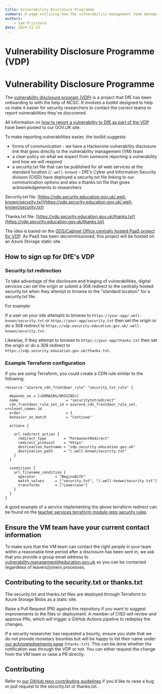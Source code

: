```yaml
---
title: Vulnerability Disclosure Programme
summary: A page outlining how the vulnerability management team manage the VDP and links to guides on how DfE teams can start taking advantage of the service
authors:
    - Sam Pritchard
date: 2024-11-13
---
```


# Vulnerability Disclosure Programme (VDP)

# Vulnerability Disclosure Programme
The [vulnerability disclosure program (VDP)](https://www.ncsc.gov.uk/information/vulnerability-disclosure-toolkit) is a project that DfE has been onboarding to with the help of NCSC. It involves a toolkit designed to help us make it easier for security researchers to contact the correct teams to report vulnerabilities they've discovered.

All information on [how to report a vulnerability to DfE as part of the VDP](https://www.gov.uk/guidance/report-a-vulnerability-on-a-department-for-education-system) have been posted to our GOV.UK site.

To make reporting vulnerabilities easier, the toolkit suggests:

* forms of communication -  we have a Hackerone vulnerability disclosure link that goes directly to the vulnerability management (VM) team
* a clear policy on what we expect from someone reporting a vulnerability and how we will respond
* a security.txt file that can be published for all web services at the standard location (`/.well-known`) – DfE’s Cyber and Information Security division (CISD) have deployed a security.txt file linking to our communication options and also a thanks.txt file that gives acknowledgements to researchers


Security.txt file: [https://vdp.security.education.gov.uk/.well-known/security.txt](https://vdp.security.education.gov.uk/.well-known/security.txt)

Thanks.txt file: [https://vdp.security.education.gov.uk/thanks.txt](https://vdp.security.education.gov.uk/thanks.txt)


The idea is based on the [GDS/Cabinet Office centrally hosted PaaS project for VDP](https://github.com/alphagov/security.txt). As PaaS has been decommissioned, this project will be hosted on an Azure Storage static site.


## How to sign up for DfE's VDP

### Security.txt redirection

To take advantage of the disclosure and triaging of vulnerabilities, digital services can set the origin or submit a 308 redirect to the centrally hosted security.txt when they attempt to browse to the "standard location" for a security.txt file.

For example:

If a user on your site attempts to browse to `https://your-app/.well-known/security.txt` or `https://your-app/security.txt` then set the origin or do a 308 redirect to `https://vdp.security.education.gov.uk/.well-known/security.txt`.

Likewise, if they attempt to browse to `https://your-app/thanks.txt` then set the origin or do a 308 redirect to `https://vdp.security.education.gov.uk/thanks.txt`.

### Example Terraform configuration
If you are using Terraform, you could create a CDN rule similar to the following:

```
resource "azurerm_cdn_frontdoor_rule" "security_txt_rule" {

  depends_on = [<DOMAINS/ORIGINS>]
  name                      = "securitytxtredirect"
  cdn_frontdoor_rule_set_id = azurerm_cdn_frontdoor_rule_set.<ruleset_name>.id
  order                     = 1
  behavior_on_match         = "Continue"

  actions {

    url_redirect_action {
      redirect_type        = "PermanentRedirect"
      redirect_protocol    = "Https"
      destination_hostname = "vdp.security.education.gov.uk"
      destination_path     = "/.well-known/security.txt"
    }
  }

  conditions {
    url_filename_condition {
      operator         = "BeginsWith"
      match_values     = ["security.txt", "/.well-known/security.txt"]
      transforms       = ["Lowercase"]
    }
  }
}
```

A good example of a service implementing the above terraform redirect can be found on the [teacher services terraform module repo security rules](https://github.com/DFE-Digital/terraform-modules/blob/main/domains/environment_domains/front_door_security_rules.tf).


## Ensure the VM team have your current contact information
To make sure that the VM team can contact the right people in your team within a reasonable time period after a disclosure has been sent in, we ask that you provide a group email address to [vulnerability.management@education.gov.uk](mailto:vulnerability.management@education.gov.uk) so you can be contacted regardless of leavers/joiners processes. 

## Contributing to the security.txt or thanks.txt
The security.txt and thanks.txt files are deployed through Terraform to Azure Storage Blobs as a static site.

Raise a Pull Request (PR) against the repository if you want to suggest improvements to the files or deployment. A member of CISD will review and approve PRs, which will trigger a GitHub Actions pipeline to redeploy the changes.

If a security researcher has requested a bounty, ensure you state that we do not provide monetary bounties but will be happy to list their name under [our acknowledgements page](https://vdp.security.education.gov.uk/thanks.txt) (`thanks.txt`). This can be done whether the notification was through the VDP or not. You can either request the change from the VM team or raise a PR directly.

## Contributing
Refer to [our GitHub repo contributing guidelines](.github/CONTRIBUTING.md) if you'd like to raise a bug or pull request to the security.txt or thanks.txt.

